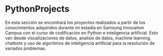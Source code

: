 # PythonProjects

En esta sección se encontrará los proyectos realizados a partir de los conocimientos adquiridos durante mi estadía en Samsung Innovation Campus con el curso de codificación en Python e inteligencia artificial. Esto van desde visualizaciones de datos, analisis de datos, machine learning, chatbots y uso de algoritmos de inteligencia artificial para la resolución de variados problemas.
